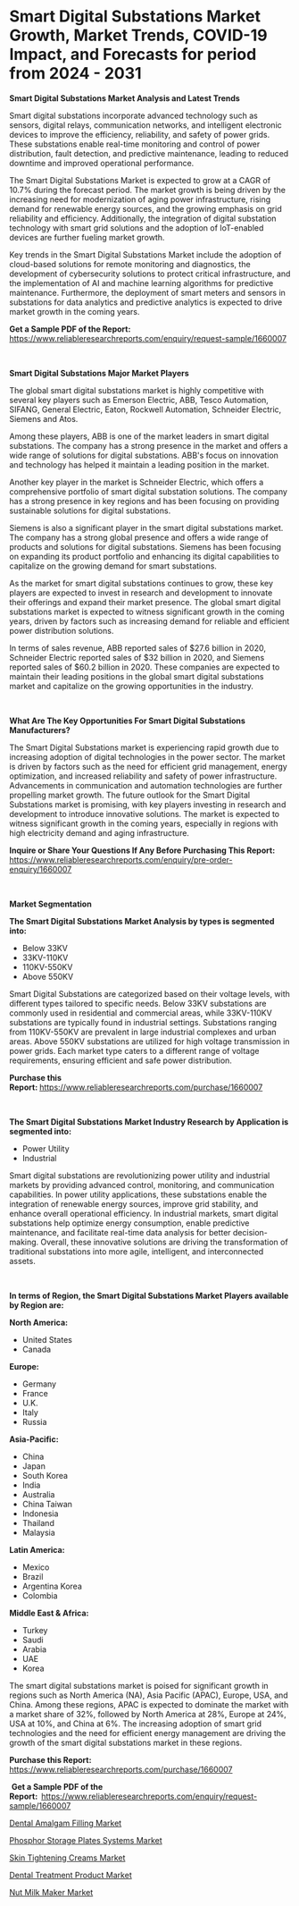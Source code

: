 <p><h1>Smart Digital Substations Market Growth, Market Trends, COVID-19 Impact, and Forecasts for period from 2024 - 2031</h1></p><p><strong>Smart Digital Substations Market Analysis and Latest Trends</strong></p>
<p><p>Smart digital substations incorporate advanced technology such as sensors, digital relays, communication networks, and intelligent electronic devices to improve the efficiency, reliability, and safety of power grids. These substations enable real-time monitoring and control of power distribution, fault detection, and predictive maintenance, leading to reduced downtime and improved operational performance.</p><p>The Smart Digital Substations Market is expected to grow at a CAGR of 10.7% during the forecast period. The market growth is being driven by the increasing need for modernization of aging power infrastructure, rising demand for renewable energy sources, and the growing emphasis on grid reliability and efficiency. Additionally, the integration of digital substation technology with smart grid solutions and the adoption of IoT-enabled devices are further fueling market growth.</p><p>Key trends in the Smart Digital Substations Market include the adoption of cloud-based solutions for remote monitoring and diagnostics, the development of cybersecurity solutions to protect critical infrastructure, and the implementation of AI and machine learning algorithms for predictive maintenance. Furthermore, the deployment of smart meters and sensors in substations for data analytics and predictive analytics is expected to drive market growth in the coming years.</p></p>
<p><strong>Get a Sample PDF of the Report:&nbsp;</strong> <a href="https://www.reliableresearchreports.com/enquiry/request-sample/1660007">https://www.reliableresearchreports.com/enquiry/request-sample/1660007</a></p>
<p>&nbsp;</p>
<p><strong>Smart Digital Substations Major Market Players</strong></p>
<p><p>The global smart digital substations market is highly competitive with several key players such as Emerson Electric, ABB, Tesco Automation, SIFANG, General Electric, Eaton, Rockwell Automation, Schneider Electric, Siemens and Atos. </p><p>Among these players, ABB is one of the market leaders in smart digital substations. The company has a strong presence in the market and offers a wide range of solutions for digital substations. ABB's focus on innovation and technology has helped it maintain a leading position in the market. </p><p>Another key player in the market is Schneider Electric, which offers a comprehensive portfolio of smart digital substation solutions. The company has a strong presence in key regions and has been focusing on providing sustainable solutions for digital substations.</p><p>Siemens is also a significant player in the smart digital substations market. The company has a strong global presence and offers a wide range of products and solutions for digital substations. Siemens has been focusing on expanding its product portfolio and enhancing its digital capabilities to capitalize on the growing demand for smart substations.</p><p>As the market for smart digital substations continues to grow, these key players are expected to invest in research and development to innovate their offerings and expand their market presence. The global smart digital substations market is expected to witness significant growth in the coming years, driven by factors such as increasing demand for reliable and efficient power distribution solutions.</p><p>In terms of sales revenue, ABB reported sales of $27.6 billion in 2020, Schneider Electric reported sales of $32 billion in 2020, and Siemens reported sales of $60.2 billion in 2020. These companies are expected to maintain their leading positions in the global smart digital substations market and capitalize on the growing opportunities in the industry.</p></p>
<p>&nbsp;</p>
<p><strong>What Are The Key Opportunities For Smart Digital Substations Manufacturers?</strong></p>
<p><p>The Smart Digital Substations market is experiencing rapid growth due to increasing adoption of digital technologies in the power sector. The market is driven by factors such as the need for efficient grid management, energy optimization, and increased reliability and safety of power infrastructure. Advancements in communication and automation technologies are further propelling market growth. The future outlook for the Smart Digital Substations market is promising, with key players investing in research and development to introduce innovative solutions. The market is expected to witness significant growth in the coming years, especially in regions with high electricity demand and aging infrastructure.</p></p>
<p><strong>Inquire or Share Your Questions If Any Before Purchasing This Report:</strong> <a href="https://www.reliableresearchreports.com/enquiry/pre-order-enquiry/1660007">https://www.reliableresearchreports.com/enquiry/pre-order-enquiry/1660007</a></p>
<p>&nbsp;</p>
<p><strong>Market Segmentation</strong></p>
<p><strong>The Smart Digital Substations Market Analysis by types is segmented into:</strong></p>
<p><ul><li>Below 33KV</li><li>33KV-110KV</li><li>110KV-550KV</li><li>Above 550KV</li></ul></p>
<p><p>Smart Digital Substations are categorized based on their voltage levels, with different types tailored to specific needs. Below 33KV substations are commonly used in residential and commercial areas, while 33KV-110KV substations are typically found in industrial settings. Substations ranging from 110KV-550KV are prevalent in large industrial complexes and urban areas. Above 550KV substations are utilized for high voltage transmission in power grids. Each market type caters to a different range of voltage requirements, ensuring efficient and safe power distribution.</p></p>
<p><strong>Purchase this Report:&nbsp;</strong><a href="https://www.reliableresearchreports.com/purchase/1660007">https://www.reliableresearchreports.com/purchase/1660007</a></p>
<p>&nbsp;</p>
<p><strong>The Smart Digital Substations Market Industry Research by Application is segmented into:</strong></p>
<p><ul><li>Power Utility</li><li>Industrial</li></ul></p>
<p><p>Smart digital substations are revolutionizing power utility and industrial markets by providing advanced control, monitoring, and communication capabilities. In power utility applications, these substations enable the integration of renewable energy sources, improve grid stability, and enhance overall operational efficiency. In industrial markets, smart digital substations help optimize energy consumption, enable predictive maintenance, and facilitate real-time data analysis for better decision-making. Overall, these innovative solutions are driving the transformation of traditional substations into more agile, intelligent, and interconnected assets.</p></p>
<p>&nbsp;</p>
<p><strong>In terms of Region, the Smart Digital Substations Market Players available by Region are:</strong></p>
<p>
    <p> <strong> North America: </strong>
        <ul>
            <li>United States</li>
            <li>Canada</li>
        </ul>
        </p> 
    <p> <strong> Europe: </strong>
        <ul>
            <li>Germany</li>
            <li>France</li>
            <li>U.K.</li>
            <li>Italy</li>
            <li>Russia</li>
        </ul>
        </p> 
    <p> <strong> Asia-Pacific: </strong>
        <ul>
            <li>China</li>
            <li>Japan</li>
            <li>South Korea</li>
            <li>India</li>
            <li>Australia</li>
            <li>China Taiwan</li>
            <li>Indonesia</li>
            <li>Thailand</li>
            <li>Malaysia</li>
        </ul>
        </p> 
    <p> <strong> Latin America: </strong>
        <ul>
            <li>Mexico</li>
            <li>Brazil</li>
            <li>Argentina Korea</li>
            <li>Colombia</li>
        </ul>
        </p> 
    <p> <strong> Middle East & Africa: </strong>
        <ul>
            <li>Turkey</li>
            <li>Saudi</li>
            <li>Arabia</li>
            <li>UAE</li>
            <li>Korea</li>
        </ul>
    </p>
    </p>
<p><p>The smart digital substations market is poised for significant growth in regions such as North America (NA), Asia Pacific (APAC), Europe, USA, and China. Among these regions, APAC is expected to dominate the market with a market share of 32%, followed by North America at 28%, Europe at 24%, USA at 10%, and China at 6%. The increasing adoption of smart grid technologies and the need for efficient energy management are driving the growth of the smart digital substations market in these regions.</p></p>
<p><strong>Purchase this Report: </strong><a href="https://www.reliableresearchreports.com/purchase/1660007">https://www.reliableresearchreports.com/purchase/1660007</a></p>
<p>&nbsp;<strong>Get a Sample PDF of the Report:&nbsp;&nbsp;</strong><a href="https://www.reliableresearchreports.com/enquiry/request-sample/1660007">https://www.reliableresearchreports.com/enquiry/request-sample/1660007</a></p>
<p><strong></strong></p>
<p><p><a href="https://metal-farmhouse-e95.notion.site/Dental-Amalgam-Filling-Market-Size-Global-Industry-Overview-Market-Segmentation-and-Forecast-2024-6b63ecfc5a184346b8a8d7941948ee3d">Dental Amalgam Filling Market</a></p><p><a href="https://crocus-run-b5a.notion.site/Phosphor-Storage-Plates-Systems-Market-Analysis-and-Market-Size-Global-Industry-Overview-Market-Se-1cc9ab55530549bc8fbced6337428044">Phosphor Storage Plates Systems Market</a></p><p><a href="https://view.publitas.com/reportprime-1/skin-tightening-creams-market-furnish-information-about-market-size-market-share-market-dynamics-and-projections-spanning-from-2024-to-2031/">Skin Tightening Creams Market</a></p><p><a href="https://gratis-rainforest-2ca.notion.site/Dental-Treatment-Product-Market-Analysis-Examines-its-Scope-on-Growth-Opportunities-and-Forecasted--7697b9cf796240f99a6ccd5af9dd9290">Dental Treatment Product Market</a></p><p><a href="https://view.publitas.com/reportprime-1/nut-milk-maker-market-furnish-information-about-market-size-market-share-market-dynamics-and-projections-spanning-from-2024-to-2031/">Nut Milk Maker Market</a></p></p>
